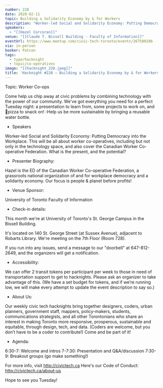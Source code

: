 ```yaml
---
number: 228
date: 2020-02-11
topic: Building a Solidarity Economy by & for Workers
description: "Worker-led Social and Solidarity Economy: Putting Democracy into the Workplace. This will be all about worker co-operatives, including but not only in the technology space, and also cover the Canadian Worker Co-operative Federation. What is the present, and the potential?"
speakers:
  - "[[Hazel Corcoran]]"
venue: "[[Claude T. Bissell Building - Faculty of Information]]"
eventUrl: https://www.meetup.com/civic-tech-toronto/events/267580286
via: in-person
booker: Patcon
tags:
  - type/hacknight
  - topic/co-operatives
image: "[[hacknight_228.jpeg]]"
title: 'Hacknight #228 – Building a Solidarity Economy by & for Workers'
---
```


Topic: Worker Co-ops

Come help us chip away at civic problems by combining technology with the power of our community. We've got everything you need for a perfect Tuesday night: a presentation to learn from, some projects to work on, and 🍕pizza to snack on! 💧Help us be more sustainable by bringing a reusable water bottle.

+ Speakers

Worker-led Social and Solidarity Economy: Putting Democracy into the Workplace. This will be all about worker co-operatives, including but not only in the technology space, and also cover the Canadian Worker Co-operative Federation. What is the present, and the potential?

+ Presenter Biography:

Hazel is the ED of the Canadian Worker Co-operative Federation, a grassroots national organization of and for workplace democracy and a solidarity economy. Our focus is people & planet before profits!


+ Venue Sponsor:

University of Toronto Faculty of Information

+ Check-in details:

This month we're at University of Toronto's St. George Campus in the Bissell Building.

It's located on 140 St. George Street (at Sussex Avenue), adjacent to Robarts Library. We're meeting on the 7th Floor (Room 728).

If you run into any issues, send a message to our "doorbell" at 647-812-2649, and the organizers will get a notification.

+ Accessibility:

We can offer 2 transit tokens per participant per week to those in need of transportation support to get to hacknights. Please ask an organizer to take advantage of this. (We have a set budget for tokens, and if we’re running low, we will make every attempt to update the event description to say so.)

+ About Us:

Our weekly civic tech hacknights bring together designers, coders, urban planners, government staff, mappers, policy-makers, students, communications strategists, and all other Torontonians who share an interest in making Toronto more responsive, prosperous, sustainable and equitable, through design, tech, and data. (Coders are welcome, but you don’t have to be a coder to contribute!) Come and be part of it!

+ Agenda:

6:30-7: Welcome and intros
7-7:30: Presentation and Q&A/discussion
7:30-9: Breakout groups (go make something!)

For more info, visit http://civictech.ca
Here's our Code of Conduct: http://civictech.ca/about-us

Hope to see you Tuesday!